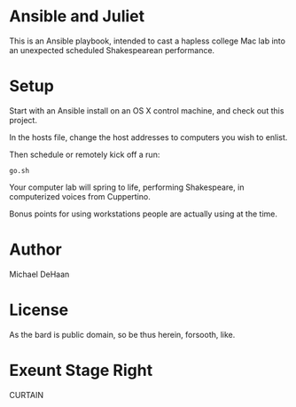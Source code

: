 Ansible and Juliet
==================

This is an Ansible playbook, intended to cast a hapless college Mac lab into an unexpected scheduled Shakespearean performance.

Setup
=====

Start with an Ansible install on an OS X control machine, and check out this project.

In the hosts file, change the host addresses to computers you wish to enlist.

Then schedule or remotely kick off a run:

    go.sh
  
Your computer lab will spring to life, performing Shakespeare, in computerized voices from Cuppertino.

Bonus points for using workstations people are actually using at the time.

Author
======

Michael DeHaan

License
=======

As the bard is public domain, so be thus herein, forsooth, like.

Exeunt Stage Right
==================

CURTAIN



